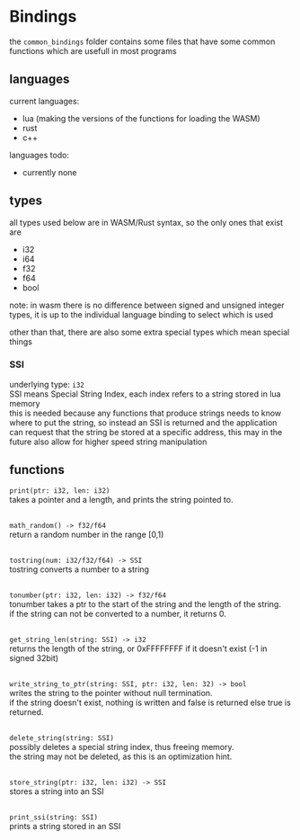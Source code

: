 # Bindings
the `common_bindings` folder contains some files that have some common functions which are usefull in most programs

## languages

current languages:
 - lua (making the versions of the functions for loading the WASM)
 - rust
 - c++

languages todo:
 - currently none

## types

all types used below are in WASM/Rust syntax, so the only ones that exist are  
 - i32
 - i64
 - f32
 - f64
 - bool

note: in wasm there is no difference between signed and unsigned integer types, it is up to the individual language binding to select which is used

other than that, there are also some extra special types which mean special things  
### SSI
underlying type: `i32`  
SSI means Special String Index, each index refers to a string stored in lua memory  
this is needed because any functions that produce strings needs to know where to put the string, so instead an SSI is returned and the application can request that the string be stored at a specific address, this may in the future also allow for higher speed string manipulation

## functions
`print(ptr: i32, len: i32)`  
takes a pointer and a length, and prints the string pointed to.

&nbsp;  
`math_random() -> f32/f64`  
return a random number in the range \[0,1)

&nbsp;  
`tostring(num: i32/f32/f64) -> SSI`  
tostring converts a number to a string

&nbsp;  
`tonumber(ptr: i32, len: i32) -> f32/f64`  
tonumber takes a ptr to the start of the string and the length of the string.  
if the string can not be converted to a number, it returns 0.

&nbsp;  
`get_string_len(string: SSI) -> i32`  
returns the length of the string, or 0xFFFFFFFF if it doesn't exist (-1 in signed 32bit)

&nbsp;  
`write_string_to_ptr(string: SSI, ptr: i32, len: 32) -> bool`  
writes the string to the pointer without null termination.  
if the string doesn't exist, nothing is written and false is returned else true is returned.

&nbsp;  
`delete_string(string: SSI)`   
possibly deletes a special string index, thus freeing memory.  
the string may not be deleted, as this is an optimization hint.

&nbsp;  
`store_string(ptr: i32, len: i32) -> SSI`  
stores a string into an SSI

&nbsp;  
`print_ssi(string: SSI)`  
prints a string stored in an SSI
